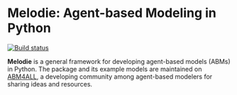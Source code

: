 # Melodie: Agent-based Modeling in Python

[![Build status](https://app.travis-ci.com/SongminYu/Melodie.svg?token=qNTghqDqnwadzvj4y4z7&branch=master&status=passed)](https://travis-ci.com/SongminYu)

**Melodie** is a general framework for developing agent-based models (ABMs) in Python.
The package and its example models are maintained on [ABM4ALL](https://github.com/ABM4ALL),
a developing community among agent-based modelers for sharing ideas and resources.

